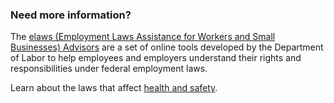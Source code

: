 ---
---

### Need more information?

The [elaws (Employment Laws Assistance for Workers and Small Businesses) Advisors](https://webapps.dol.gov/elaws/) are a set of online tools developed by the Department of Labor to help employees and employers understand their rights and responsibilities under federal employment laws.

Learn about the laws that affect [health and safety](https://webapps.dol.gov/elaws/safety.html).
